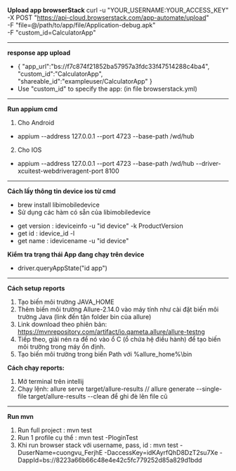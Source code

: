 **Upload app browserStack**
curl -u "YOUR_USERNAME:YOUR_ACCESS_KEY" \
-X POST "https://api-cloud.browserstack.com/app-automate/upload" \
-F "file=@/path/to/app/file/Application-debug.apk" \
-F "custom_id=CalculatorApp"
** **
**response app upload**
- {
"app_url":"bs://f7c874f21852ba57957a3fdc33f47514288c4ba4",
"custom_id":"CalculatorApp",
"shareable_id":"exampleuser/CalculatorApp"
}
- Use "custom_id" to specify the app: (in file browserstack.yml)
** **
**Run appium cmd**

1. Cho Android
- appium --address 127.0.0.1 --port 4723 --base-path /wd/hub

2. Cho IOS
- appium --address 127.0.0.1 --port 4723 --base-path /wd/hub --driver-xcuitest-webdriveragent-port 8100

** **
**Cách lấy thông tin device ios từ cmd** 
- brew install libimobiledevice
- Sử dụng các hàm có sẵn của libimobiledevice 
 + get version : ideviceinfo -u "id device" -k ProductVersion
 + get id : idevice_id -l
 + get name :  idevicename -u "id device"

**Kiểm tra trạng thái App đang chạy trên device**
+ driver.queryAppState("id app")


** **
**Cách setup reports**
1. Tạo biến môi trường JAVA_HOME
2. Thêm biến môi trường Allure-2.14.0 vào máy tính như cài đặt biến môi trường Java (link đến tận folder bin của allure)
3. Link download theo phiên bản: https://mvnrepository.com/artifact/io.qameta.allure/allure-testng
4. Tiếp theo, giải nén ra để nó vào ổ C (ổ chứa hệ điều hành) để tạo biến môi trường trong máy ổn định.
5. Tạo biến môi trường trong biến Path với %allure_home%\bin

**Cách chạy reports:**
1. Mở terminal trên intellij
2. Chạy lệnh: allure serve target/allure-results
   //  allure generate --single-file target/allure-results --clean      để ghi đè lên file cũ
** **
**Run mvn**
1. Run full project :
   mvn test
2. Run 1 profile cụ thể :
   mvn test -PloginTest
3. Khi run browser stack với username, pass, id :
   mvn test -DuserName=cuongvu_FerjhE -DaccessKey=idKAyrfQhD8DzT2su7Xe -DappId=bs://8223a66b66c48e4e42c5fc779252d85a829d1bdd